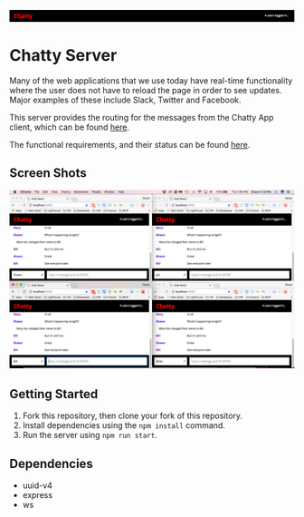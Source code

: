 ![Chatty](https://github.com/shawnkgriffin/lighthouse-chatty/blob/master/docs/Titlebar.png)
# Chatty Server

Many of the web applications that we use today have real-time functionality where the user does not have to reload the page in order to see updates. Major examples of these include Slack, Twitter and Facebook.

This server provides the routing for the messages from the Chatty App client, which can be found [here](https://github.com/shawnkgriffin/lighthouse-chatty).

The functional requirements, and their status can be found [here](https://github.com/shawnkgriffin/lighthouse-chatty/blob/master/docs/Functional%20Requirements.md). 

## Screen Shots
![4 Users](https://github.com/shawnkgriffin/lighthouse-chatty/blob/master/docs/Screenshot.png "Sample Session.")


## Getting Started

1. Fork this repository, then clone your fork of this repository.
2. Install dependencies using the `npm install` command.
3. Run the server using `npm run start`.

## Dependencies

- uuid-v4
- express
- ws